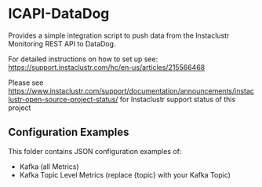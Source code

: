 # ICAPI-DataDog
Provides a simple integration script to push data from the Instaclustr Monitoring REST API to DataDog.

For detailed instructions on how to set up see: https://support.instaclustr.com/hc/en-us/articles/215566468


Please see https://www.instaclustr.com/support/documentation/announcements/instaclustr-open-source-project-status/ for Instaclustr support status of this project

## Configuration Examples

This folder contains JSON configuration examples of:
* Kafka (all Metrics)
* Kafka Topic Level Metrics (replace {topic} with your Kafka Topic)